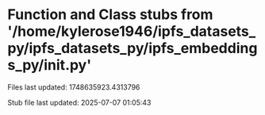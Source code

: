 # Function and Class stubs from '/home/kylerose1946/ipfs_datasets_py/ipfs_datasets_py/ipfs_embeddings_py/__init__.py'

Files last updated: 1748635923.4313796

Stub file last updated: 2025-07-07 01:05:43
